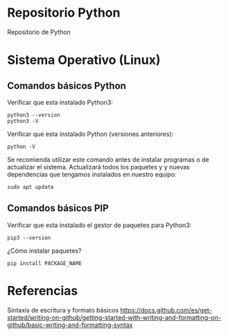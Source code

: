 # Repositorio Python
Repositorio de Python

# Sistema Operativo (Linux)

## Comandos básicos Python
Verificar que esta instalado Python3:
```
python3 --version
python3 -V
```
Verificar que esta instalado Python (versiones anteriores):
```
python -V
```
Se recomienda utilizar este comando antes de instalar programas o de actualizar el sistema.
Actualizará todos los paquetes y y nuevas dependencias que tengamos instalados en nuestro equipo:
```
sudo apt update
```
## Comandos básicos PIP
Verificar que esta instalado el gestor de paquetes para Python3:
```
pip3 --version
```
¿Cómo instalar paquetes?
```
pip install PACKAGE_NAME
```



# Referencias
Sintaxis de escritura y formato básicos
https://docs.github.com/es/get-started/writing-on-github/getting-started-with-writing-and-formatting-on-github/basic-writing-and-formatting-syntax
